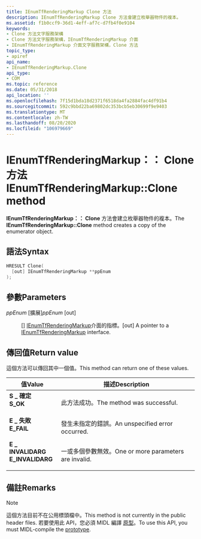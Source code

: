 ```yaml
---
title: IEnumTfRenderingMarkup Clone 方法
description: IEnumTfRenderingMarkup Clone 方法會建立枚舉器物件的複本。
ms.assetid: f1b0ccf9-36d1-4eff-af7c-d7fb4f0e9104
keywords:
- Clone 方法文字服務架構
- Clone 方法文字服務架構，IEnumTfRenderingMarkup 介面
- IEnumTfRenderingMarkup 介面文字服務架構，Clone 方法
topic_type:
- apiref
api_name:
- IEnumTfRenderingMarkup.Clone
api_type:
- COM
ms.topic: reference
ms.date: 05/31/2018
api_location: ''
ms.openlocfilehash: 7f15d1bda18d2371f6518da4fa2884fac4df91b4
ms.sourcegitcommit: 592c9bbd22ba69802dc353bcb5eb30699f9e9403
ms.translationtype: MT
ms.contentlocale: zh-TW
ms.lasthandoff: 08/20/2020
ms.locfileid: "106979669"
---
```

# <a name="ienumtfrenderingmarkupclone-method"></a><span data-ttu-id="07813-106">IEnumTfRenderingMarkup：： Clone 方法</span><span class="sxs-lookup"><span data-stu-id="07813-106">IEnumTfRenderingMarkup::Clone method</span></span>

<span data-ttu-id="07813-107">**IEnumTfRenderingMarkup：： Clone** 方法會建立枚舉器物件的複本。</span><span class="sxs-lookup"><span data-stu-id="07813-107">The **IEnumTfRenderingMarkup::Clone** method creates a copy of the enumerator object.</span></span>

## <a name="syntax"></a><span data-ttu-id="07813-108">語法</span><span class="sxs-lookup"><span data-stu-id="07813-108">Syntax</span></span>


```C++
HRESULT Clone(
  [out] IEnumTfRenderingMarkup **ppEnum
);
```



## <a name="parameters"></a><span data-ttu-id="07813-109">參數</span><span class="sxs-lookup"><span data-stu-id="07813-109">Parameters</span></span>

<dl> <dt>

<span data-ttu-id="07813-110">*ppEnum* \[擴展\]</span><span class="sxs-lookup"><span data-stu-id="07813-110">*ppEnum* \[out\]</span></span>
</dt> <dd>

<span data-ttu-id="07813-111">\[\] [IEnumTfRenderingMarkup](/windows/desktop/TSF/ienumtfrenderingmarkup)介面的指標。</span><span class="sxs-lookup"><span data-stu-id="07813-111">\[out\] A pointer to a [IEnumTfRenderingMarkup](/windows/desktop/TSF/ienumtfrenderingmarkup) interface.</span></span>

</dd> </dl>

## <a name="return-value"></a><span data-ttu-id="07813-112">傳回值</span><span class="sxs-lookup"><span data-stu-id="07813-112">Return value</span></span>

<span data-ttu-id="07813-113">這個方法可以傳回其中一個值。</span><span class="sxs-lookup"><span data-stu-id="07813-113">This method can return one of these values.</span></span>



| <span data-ttu-id="07813-114">值</span><span class="sxs-lookup"><span data-stu-id="07813-114">Value</span></span>                                                                                        | <span data-ttu-id="07813-115">描述</span><span class="sxs-lookup"><span data-stu-id="07813-115">Description</span></span>                                    |
|----------------------------------------------------------------------------------------------|------------------------------------------------|
| <dl> <span data-ttu-id="07813-116"><dt>**S \_ 確定**</dt></span><span class="sxs-lookup"><span data-stu-id="07813-116"><dt>**S\_OK**</dt></span></span> </dl>         | <span data-ttu-id="07813-117">此方法成功。</span><span class="sxs-lookup"><span data-stu-id="07813-117">The method was successful.</span></span><br/>          |
| <dl> <span data-ttu-id="07813-118"><dt>**E \_ 失敗**</dt></span><span class="sxs-lookup"><span data-stu-id="07813-118"><dt>**E\_FAIL**</dt></span></span> </dl>       | <span data-ttu-id="07813-119">發生未指定的錯誤。</span><span class="sxs-lookup"><span data-stu-id="07813-119">An unspecified error occurred.</span></span><br/>      |
| <dl> <span data-ttu-id="07813-120"><dt>**E \_ INVALIDARG**</dt></span><span class="sxs-lookup"><span data-stu-id="07813-120"><dt>**E\_INVALIDARG**</dt></span></span> </dl> | <span data-ttu-id="07813-121">一或多個參數無效。</span><span class="sxs-lookup"><span data-stu-id="07813-121">One or more parameters are invalid.</span></span><br/> |



 

## <a name="remarks"></a><span data-ttu-id="07813-122">備註</span><span class="sxs-lookup"><span data-stu-id="07813-122">Remarks</span></span>

> [!Note]  
> <span data-ttu-id="07813-123">這個方法目前不在公用標頭檔中。</span><span class="sxs-lookup"><span data-stu-id="07813-123">This method is not currently in the public header files.</span></span> <span data-ttu-id="07813-124">若要使用此 API，您必須 MIDL 編譯 [原型](prototypes.md)。</span><span class="sxs-lookup"><span data-stu-id="07813-124">To use this API, you must MIDL-compile the [prototype](prototypes.md).</span></span>

 

 

